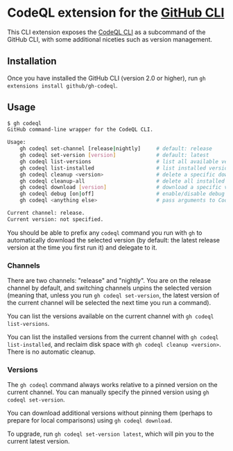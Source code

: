 # CodeQL extension for the [GitHub CLI](https://cli.github.com/)

This CLI extension exposes the [CodeQL CLI](https://codeql.github.com/docs/codeql-cli/) as a subcommand of the GitHub CLI, with some additional niceties such as version management.

## Installation

Once you have installed the GitHub CLI (version 2.0 or higher), run `gh extensions install github/gh-codeql`.

## Usage

```bash
$ gh codeql
GitHub command-line wrapper for the CodeQL CLI.

Usage:
    gh codeql set-channel [release|nightly]     # default: release
    gh codeql set-version [version]             # default: latest
    gh codeql list-versions                     # list all available versions for current channel
    gh codeql list-installed                    # list installed versions for current channel
    gh codeql cleanup <version>                 # delete a specific downloaded version
    gh codeql cleanup-all                       # delete all installed versions for all channels
    gh codeql download [version]                # download a specific version (default: latest)
    gh codeql debug [on|off]                    # enable/disable debug output for gh extension
    gh codeql <anything else>                   # pass arguments to CodeQL CLI

Current channel: release.
Current version: not specified.
```

You should be able to prefix any `codeql` command you run with `gh` to automatically download the selected version (by default: the latest release version at the time you first run it) and delegate to it.

### Channels

There are two channels: "release" and "nightly". You are on the release channel by default, and switching channels unpins the selected version (meaning that, unless you run `gh codeql set-version`, the latest version of the current channel will be selected the next time you run a command).

You can list the versions available on the current channel with `gh codeql list-versions`.

You can list the installed versions from the current channel with `gh codeql list-installed`, and reclaim disk space with `gh codeql cleanup <version>`. There is no automatic cleanup.

### Versions

The `gh codeql` command always works relative to a pinned version on the current channel. You can manually specify the pinned version using `gh codeql set-version`.

You can download additional versions without pinning them (perhaps to prepare for local comparisons) using `gh codeql download`.

To upgrade, run `gh codeql set-version latest`, which will pin you to the current latest version.